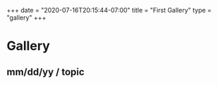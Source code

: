 +++
date = "2020-07-16T20:15:44-07:00"
title = "First Gallery"
type = "gallery"
+++

# Gallery
## mm/dd/yy / topic

<img src="">
<img src="">
<img src="">
<img src="">

